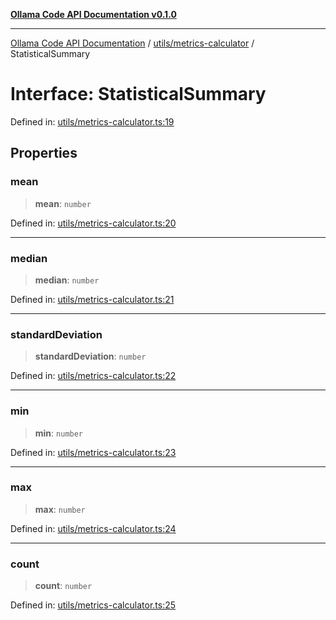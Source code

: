 [**Ollama Code API Documentation v0.1.0**](../../../README.md)

***

[Ollama Code API Documentation](../../../modules.md) / [utils/metrics-calculator](../README.md) / StatisticalSummary

# Interface: StatisticalSummary

Defined in: [utils/metrics-calculator.ts:19](https://github.com/erichchampion/ollama-code/blob/97554aa24b97798bc862485527ccd6faff2a1d42/ollama-code/src/utils/metrics-calculator.ts#L19)

## Properties

### mean

> **mean**: `number`

Defined in: [utils/metrics-calculator.ts:20](https://github.com/erichchampion/ollama-code/blob/97554aa24b97798bc862485527ccd6faff2a1d42/ollama-code/src/utils/metrics-calculator.ts#L20)

***

### median

> **median**: `number`

Defined in: [utils/metrics-calculator.ts:21](https://github.com/erichchampion/ollama-code/blob/97554aa24b97798bc862485527ccd6faff2a1d42/ollama-code/src/utils/metrics-calculator.ts#L21)

***

### standardDeviation

> **standardDeviation**: `number`

Defined in: [utils/metrics-calculator.ts:22](https://github.com/erichchampion/ollama-code/blob/97554aa24b97798bc862485527ccd6faff2a1d42/ollama-code/src/utils/metrics-calculator.ts#L22)

***

### min

> **min**: `number`

Defined in: [utils/metrics-calculator.ts:23](https://github.com/erichchampion/ollama-code/blob/97554aa24b97798bc862485527ccd6faff2a1d42/ollama-code/src/utils/metrics-calculator.ts#L23)

***

### max

> **max**: `number`

Defined in: [utils/metrics-calculator.ts:24](https://github.com/erichchampion/ollama-code/blob/97554aa24b97798bc862485527ccd6faff2a1d42/ollama-code/src/utils/metrics-calculator.ts#L24)

***

### count

> **count**: `number`

Defined in: [utils/metrics-calculator.ts:25](https://github.com/erichchampion/ollama-code/blob/97554aa24b97798bc862485527ccd6faff2a1d42/ollama-code/src/utils/metrics-calculator.ts#L25)
